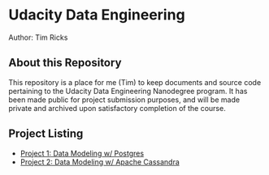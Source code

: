# Udacity Data Engineering

Author: Tim Ricks

## About this Repository

This repository is a place for me (Tim) to keep documents and source code pertaining to the Udacity Data Engineering Nanodegree program. It has been made public for project submission purposes, and will be made private and archived upon satisfactory completion of the course.

## Project Listing

- [Project 1: Data Modeling w/ Postgres](02-data-modeling/projects/project1/submission/)
- [Project 2: Data Modeling w/ Apache Cassandra](02-data-modeling/projects/project2/submission/)
